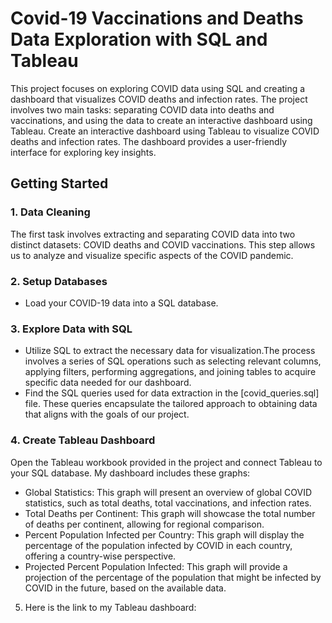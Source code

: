 # Covid-19 Vaccinations and Deaths Data Exploration with SQL and Tableau


This project focuses on exploring COVID data using SQL and creating a dashboard that visualizes COVID deaths and infection rates. The project involves two main tasks: separating COVID data into deaths and vaccinations, and using the data to create an interactive dashboard using Tableau.
Create an interactive dashboard using Tableau to visualize COVID deaths and infection rates. The dashboard provides a user-friendly interface for exploring key insights.

## Getting Started
### 1. Data Cleaning
The first task involves extracting and separating COVID data into two distinct datasets: COVID deaths and COVID vaccinations. This step allows us to analyze and visualize specific aspects of the COVID pandemic.

### 2. Setup Databases
- Load your COVID-19 data into a SQL database.

### 3. Explore Data with SQL
- Utilize SQL to extract the necessary data for visualization.The process involves a series of SQL operations such as selecting relevant columns, applying filters, performing aggregations, and joining tables to acquire specific data needed for our dashboard.
- Find the SQL queries used for data extraction in the [covid_queries.sql] file. These queries encapsulate the tailored approach to obtaining data that aligns with the goals of our project.
  
### 4. Create Tableau Dashboard
Open the Tableau workbook provided in the project and connect Tableau to your SQL database. My dashboard includes these graphs:
- Global Statistics: This graph will present an overview of global COVID statistics, such as total deaths, total vaccinations, and infection rates.
- Total Deaths per Continent: This graph will showcase the total number of deaths per continent, allowing for regional comparison.
- Percent Population Infected per Country: This graph will display the percentage of the population infected by COVID in each country, offering a country-wise perspective.
- Projected Percent Population Infected: This graph will provide a projection of the percentage of the population that might be infected by COVID in the future, based on the available data.
  
5. Here is the link to my Tableau dashboard:
   <!--- https://tabsoft.co/3QBRbuZ>
     
## Dependencies
The following dependencies are required to run this project:
- SQL database management system (e.g., MySQL, PostgreSQL)
- Tableau (latest version)
Make sure you have these dependencies installed and properly configured before running the project.

## Resources
The project uses the following resources:
- https://data.who.int/dashboards/covid19/data?n=c
